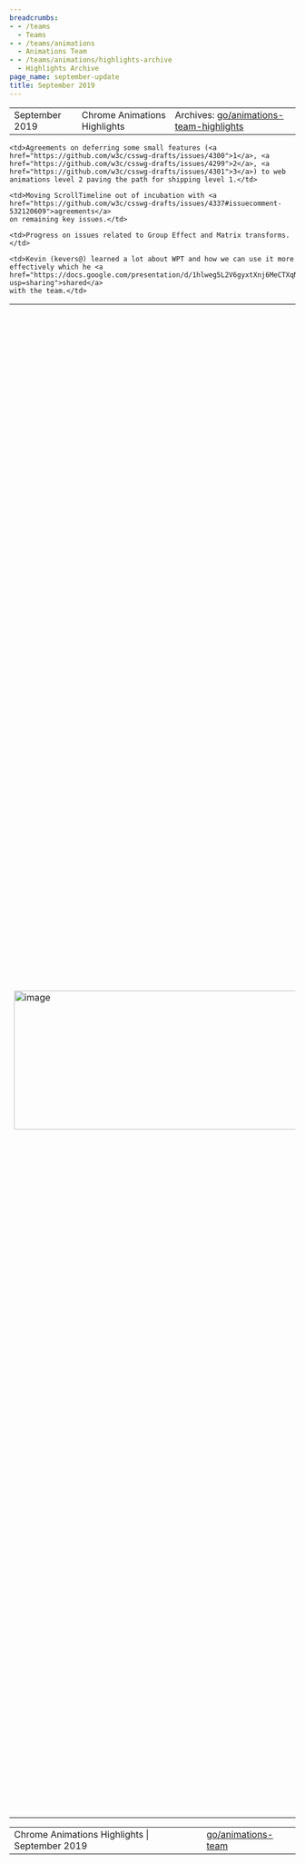 ```yaml
---
breadcrumbs:
- - /teams
  - Teams
- - /teams/animations
  - Animations Team
- - /teams/animations/highlights-archive
  - Highlights Archive
page_name: september-update
title: September 2019
---
```


<table>
<tr>

<td>September 2019</td>

<td>Chrome Animations Highlights</td>

<td>Archives: <a href="http://go/animations-team-highlights">go/animations-team-highlights</a></td>

</tr>
</table>

<table>
<tr>

<td><img alt="image" src="https://lh6.googleusercontent.com/sXy9qEAKUpZOSAjFMLPicre5Zj4uUdiukK-uBgf7lHbvH3comIpZuE30nOlH3Mmga03rJGC6Ctcjbg6K0KTjrrV37ALqs3-Cf0wnh0Sr9JuLwxPKaF_hChJuLsUJ--x95zyU725_" height=245 width=596></td>

<td>TPAC - Technical Plenary And Cookies</td>

<td>Several members of the team attended TPAC to make progress on key specifications. We did <a href="https://docs.google.com/document/d/1-y6rEBbOi3jXUtiuBW2ecmQSBKatCQu_ZC_N8yLY3DI/edit">pre-planning</a> ensuring key issues are filed and discussed with the right people. Full trip-report is <a href="https://docs.google.com/document/d/1S49ZrTaCV1KMkFK4hdtMwheM9Sjdd_eiyDqH0A-3q48/edit?usp=sharing">here</a> but some highlights from TPAC are:</td>

    <td>Agreements on deferring some small features (<a
    href="https://github.com/w3c/csswg-drafts/issues/4300">1</a>, <a
    href="https://github.com/w3c/csswg-drafts/issues/4299">2</a>, <a
    href="https://github.com/w3c/csswg-drafts/issues/4301">3</a>) to web
    animations level 2 paving the path for shipping level 1.</td>

    <td>Moving ScrollTimeline out of incubation with <a
    href="https://github.com/w3c/csswg-drafts/issues/4337#issuecomment-532120609">agreements</a>
    on remaining key issues.</td>

    <td>Progress on issues related to Group Effect and Matrix transforms.</td>

    <td>Kevin (kevers@) learned a lot about WPT and how we can use it more
    effectively which he <a
    href="https://docs.google.com/presentation/d/1hlweg5L2V6gyxtXnj6MeCTXqNHRMnvAILNDIPS8dnOc/edit?usp=sharing">shared</a>
    with the team.</td>

<td>All of these were a result of constructive discussions with collaborators from Microsoft, Mozilla and Apple.</td>

<td><table></td>
<td><tr></td>

<td><td>Scroll Timeline Polyfilled</td></td>

<td><td>As part of TPAC preparation Majid (majidvp@) proposed <a href="https://github.com/w3c/csswg-drafts/issues/4337">element-based targeting</a> for ScrollTimeline. Rob (flackr@) wrote a full fidelity polyfill for ScrollTimeline which implements the proposal. He used the polyfill to create a compelling <a href="https://flackr.github.io/scroll-timeline/demo/parallax/">demo</a> of key usecases. The demo clearly shows the improved ergonomics which greatly helped in <a href="https://github.com/w3c/csswg-drafts/issues/4334">convincing</a> CSSWG on merits of the proposal. It also helped us validate the proposal and find several awkward parts of the current API <a href="https://github.com/w3c/csswg-drafts/issues/4324">\[1\]</a> <a href="https://github.com/w3c/csswg-drafts/issues/4325">\[2\]</a> <a href="https://github.com/w3c/csswg-drafts/issues/4327">\[3\]</a> <a href="https://github.com/w3c/csswg-drafts/issues/4336">\[4\]</a> <a href="https://github.com/w3c/csswg-drafts/issues/4323">\[5\]</a>.</td></td>

<td><td><img alt="image" src="https://lh6.googleusercontent.com/LSLhqQDlrowYd1CDTj-9Yy_6eCEW3TaIVeb_RnZb_5EnHqK09s6jVoIALIqsDPjMA7RsRQ7MCckZylwQ_vZd8wkV9wS_0UUoGx6bRQPANzz9culKlBGkKYBzJIaTCRDVPezZnXD8" height=504 width=283></td></td>

<td></tr></td>
<td><tr></td>

<td><td>Excellent Scroll Snap</td></td>

<td><td>We continue to invest in making scroll snapping excellent. Kaan (alsan@) has made sure more wpt test pass in chrome <a href="https://chromium-review.googlesource.com/c/chromium/src/+/1799387">\[1\]</a>, <a href="https://chromium-review.googlesource.com/c/chromium/src/+/1799387">\[2\]</a> and pay some <a href="https://chromium-review.googlesource.com/c/chromium/src/+/1801745">technical debts</a> while Majid worked on improving wheel scroll snapping <a href="https://chromium-review.googlesource.com/c/chromium/src/+/1835012">\[1\]</a> <a href="https://chromium-review.googlesource.com/c/chromium/src/+/1769044">\[2\]</a>. We also triaged and prioritized our bugs around interop after discussions with other browser vendors. </td></td>

<td><td>Web Animation Progress</td></td>

<td><td>Stephen (smcgruer@) spend time to <a href="https://docs.google.com/document/d/1YPgb85q9w3HGKuMb4YCgTNaUTcF9mkjcMmfb2AeD64I/edit#heading=h.luhqvvzi99ac">categorize</a> and file bugs for all remaining failures. Stephen also made <a href="https://bugs.chromium.org/p/chromium/issues/detail?id=788440#c9">progress</a> on implementation of ‘composite: accumulate’ and several timing bugs <a href="https://chromium.googlesource.com/chromium/src.git/+/c004564dcd80e078136866d21ab942e78a93753a">\[1\]</a>, <a href="https://chromium.googlesource.com/chromium/src.git/+/73b9e0f4905111da5034767d7956eca0940aaac0">\[2\]</a>, <a href="https://chromium.googlesource.com/chromium/src.git/+/108ec45b194b5e9a16d91e1ef0cd4dd145b00ae6">\[3\]</a>.</td></td>

<td></tr></td>
<td><tr></td>

<td><td><img alt="image" src="https://lh4.googleusercontent.com/F6s9bCRSGPI3ox1LoaVo_us5MdXRLJ5gCkqrzeF20F_go4G9UT5eZonbRBwF1y0gE9MLmVF2jv1O25KOU24O9HJnq4JjRZdVJn8G09zur5yGrefzXV4GQy4oraN7LHK4Xht_yoHc" height=143 width=283></td></td>

<td><td>Off-Thread Paint Worklet 3..2..1..🚀</td></td>

<td><td>"If the intersection between weird and usable is your thing, you’ll feel right at home with paint worklets!" </td></td>

<td><td>This is a quote from the <a href="http://cssconfbp.rocks/speakers/jeremy/">Paint Worklet presentation</a> in CSSConf Budapest which comes with some neat <a href="https://paintlets.herokuapp.com">demos</a>. All the demos works flawlessly off the main thread (with --enable-blink-features=OffMainThreadCSSPaint). This sprint Xida (xidachen@) ensured Off-thread Paint Worklet has a <a href="https://docs.google.com/document/d/1XzfgvEE7B-RZId7vKPO3a7jzcCYqoc_0D80ggotAiQo/edit#">launch plan</a> as we get very close on enabling it on ToT. He also landed <a href="https://chromium.googlesource.com/chromium/src.git/+/80da06275c6afa7b54e8bac39e138b823538c7a1">metrics</a> and fixed multiple crashes <a href="https://chromium-review.googlesource.com/c/chromium/src/+/1828063">\[1\]</a> <a href="https://chromium-review.googlesource.com/c/chromium/src/+/1831790">\[2\]</a> <a href="https://chromium-review.googlesource.com/c/chromium/src/+/1789828">\[3\]</a>.</td></td>

<td><td><img alt="image" src="https://lh6.googleusercontent.com/64I_PDKy4pCiACJrwKM_0GJSrxwaH3brwuyujUBCIajbcEoxb765OQ-8AG99o-7-d51IKaIVnPS85H5uPOnl289GVIehkgk09fsXebobI6s9KGOU-8IxTHt3UeK4kzGH5O0euSju" height=139 width=283></td></td>

<td><td>Viz-HitTesting launched 1% on Stable</td></td>

<td><td>This sprint Viz hit-testing V2 was launched 1% on Stable for non-CrOS. This was a boring launch thanks to many bug-fixes landed beforehand. On <a href="https://docs.google.com/document/d/1BJK_lcOnY6W5_Gjex44dVxc-sKDBpw4YU0zJlKQlkao/edit#heading=h.1ba74q72laoc">Windows</a> it shows that we are 32% better than the existing behavior on how many hit tests are handled synchronously.</td></td>

<td><td>The performance on CrOS in 78 beta is fascinating. <a href="https://docs.google.com/document/d/1YZ6NsxiiC3g6D6TTBcoKlCAgttoH2TA2PNX9R_Cxrkw/edit#heading=h.vlq2ywuvza4d">96%</a> hit tests are synchronous. \\o/</td></td>

<td></tr></td>
<td><tr></td>

<td><td>Code Health and Interop</td></td>

<td><td>Stephen (smcgruer@) worked on improving web interoperability and compatibility by <a href="https://groups.google.com/a/chromium.org/d/msg/blink-dev/dxDGBFKvO3A/A2gajDMjAwAJ">shipping</a> ontransition event handlers. He spent time understanding webkit-prefixed versions usage and devised a plan for removal or standardization (<a href="https://github.com/whatwg/compat/issues/118">whatwg</a>, <a href="https://chromium.googlesource.com/chromium/src.git/+/85c09dce313fac83a250fd035b85fa7606f8b080">code</a>). George (gtsteel@) <a href="https://github.com/w3c/csswg-drafts/pull/4306">improved</a> css transitions specification and added new and cleaned up existing relevant tests <a href="https://chromium-review.googlesource.com/c/chromium/src/+/1807297">\[1\]</a>, <a href="https://chromium-review.googlesource.com/c/chromium/src/+/1809508">\[2\]</a>. Yi (yigu@) <a href="https://chromium-review.googlesource.com/c/chromium/src/+/1825720">removed</a> special compositing logic for ScrollTimeline making it simpler and more general.</td></td>

<td><td>Team Changes</td></td>

<td><td>Sadly our amazing Stephen (smcgruer@) is leaving the Animations team to join Ecosystem infrastructure team. While we are sad to see him leaving our team, we are happy that his passion, skills and leadership are going to have a large impact on the Web making it more interoperable. To ensure a smooth transition we have marked all bugs assigned to him as Hotlist-Interop ;). On the good news front, we have a new intern Kaan (alsan@) who is going to make Scroll Snapping more excellent, and noogler Haozhe (haozhes@) joining the team.</td></td>

<td></tr></td>
<td><tr></td>
<td></tr></td>
<td></table></td>

</tr>
</table>

<table>
<tr>

<td>Chrome Animations Highlights | September 2019</td>

<td><a href="http://go/animations-team">go/animations-team</a></td>

</tr>
</table>